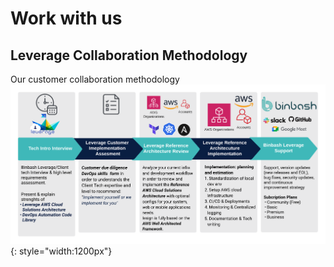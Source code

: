 # Work with us

## Leverage Collaboration Methodology
Our customer collaboration methodology  
![code-library](../assets/images/diagrams/ref-architecture-collab-methodology.png "Leverage"){: style="width:1200px"}